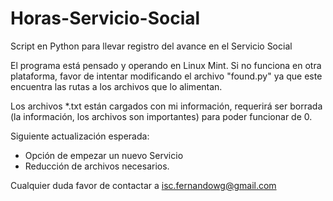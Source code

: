 # Horas-Servicio-Social
Script en Python para llevar registro del avance en el Servicio Social

El programa está pensado y operando en Linux Mint.
Si no funciona en otra plataforma, favor de intentar modificando el archivo "found.py"
ya que este encuentra las rutas a los archivos que lo alimentan.

Los archivos *.txt están cargados con mi información, requerirá ser borrada (la información, los archivos
son importantes) para poder funcionar de 0.

Siguiente actualización esperada:
- Opción de empezar un nuevo Servicio
- Reducción de archivos necesarios.

Cualquier duda favor de contactar a isc.fernandowg@gmail.com
